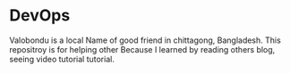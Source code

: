 # DevOps
Valobondu is a local Name of good friend in chittagong, Bangladesh. This repositroy is for helping other Because I learned by reading others blog, seeing video tutorial tutorial.  
